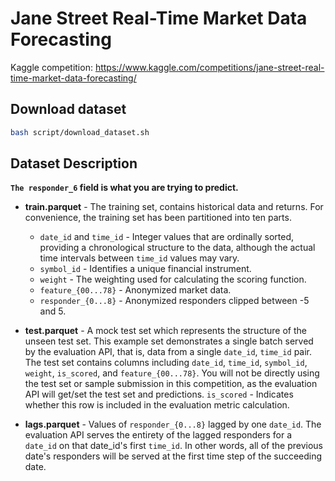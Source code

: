 # Jane Street Real-Time Market Data Forecasting
Kaggle competition: https://www.kaggle.com/competitions/jane-street-real-time-market-data-forecasting/

## Download dataset
```bash
bash script/download_dataset.sh
```
## Dataset Description
**`The responder_6` field is what you are trying to predict.**

- **train.parquet** - The training set, contains historical data and returns. For convenience, the training set has been partitioned into ten parts.
    - `date_id` and `time_id` - Integer values that are ordinally sorted, providing a chronological structure to the data, although the actual time intervals between `time_id` values may vary.
    - `symbol_id` - Identifies a unique financial instrument.
    - `weight` - The weighting used for calculating the scoring function.
    - `feature_{00...78}` - Anonymized market data.
    - `responder_{0...8}` - Anonymized responders clipped between -5 and 5. 


- **test.parquet** - A mock test set which represents the structure of the unseen test set. This example set demonstrates a single batch served by the evaluation API, that is, data from a single `date_id`, `time_id` pair. The test set contains columns including `date_id`, `time_id`, `symbol_id`, `weight`, `is_scored`, and `feature_{00...78}`. You will not be directly using the test set or sample submission in this competition, as the evaluation API will get/set the test set and predictions.
    `is_scored` - Indicates whether this row is included in the evaluation metric calculation.
- **lags.parquet** - Values of `responder_{0...8}` lagged by one `date_id`. The evaluation API serves the entirety of the lagged responders for a `date_id` on that date_id's first `time_id`. In other words, all of the previous date's responders will be served at the first time step of the succeeding date.